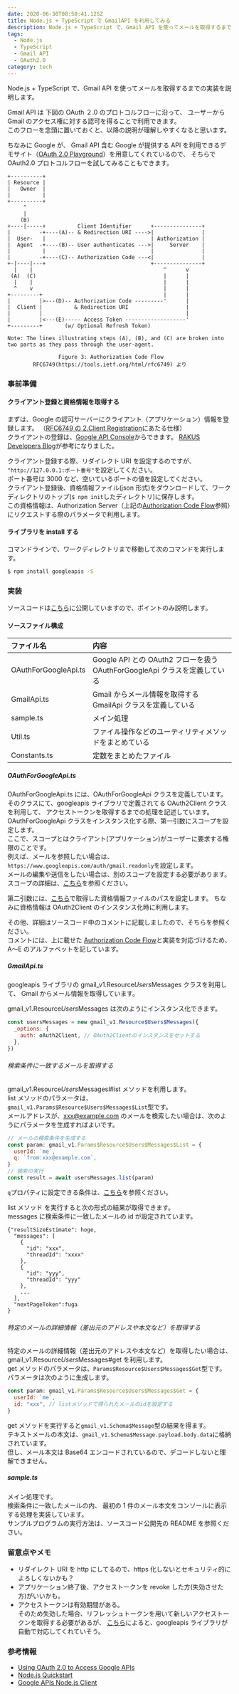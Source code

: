 ```yaml
---
date: 2020-06-30T08:50:41.125Z
title: Node.js + TypeScript で GmailAPI を利用してみる
description: Node.js + TypeScript で、Gmail API を使ってメールを取得するまでの実装を説明します。
tags:
  - Node.js
  - TypeScript
  - Gmail API
  - OAuth2.0
category: tech
---
```


Node.js + TypeScript で、Gmail API を使ってメールを取得するまでの実装を説明します。

Gmail API は 下図の OAuth ２.0 のプロトコルフローに沿って、
ユーザーから Gmail のアクセス権に対する認可を得ることで利用できます。  
このフローを念頭に置いておくと、以降の説明が理解しやすくなると思います。

ちなみに Google が、 Gmail API 含む Google が提供する API を利用できるデモサイト（[OAuth 2.0 Playground](https://developers.google.com/oauthplayground/)）を用意してくれているので、
そちらで OAuth2.0 プロトコルフローを試してみることもできます。

<a name="flow"></a>

```
+----------+
| Resource |
|   Owner  |
|          |
+----------+
     ^
     |
    (B)
+----|-----+          Client Identifier      +---------------+
|         -+----(A)-- & Redirection URI ---->|               |
|  User-   |                                 | Authorization |
|  Agent  -+----(B)-- User authenticates --->|     Server    |
|          |                                 |               |
|         -+----(C)-- Authorization Code ---<|               |
+-|----|---+                                 +---------------+
  |    |                                         ^      v
 (A)  (C)                                        |      |
  |    |                                         |      |
  ^    v                                         |      |
+---------+                                      |      |
|         |>---(D)-- Authorization Code ---------'      |
|  Client |          & Redirection URI                  |
|         |                                             |
|         |<---(E)----- Access Token -------------------'
+---------+       (w/ Optional Refresh Token)

Note: The lines illustrating steps (A), (B), and (C) are broken into
two parts as they pass through the user-agent.

                Figure 3: Authorization Code Flow
        RFC6749(https://tools.ietf.org/html/rfc6749) より
```

### 事前準備

#### クライアント登録と資格情報を取得する <a name="client"></a>

まずは、Google の認可サーバーにクライアント（アプリケーション）情報を登録します。
（[RFC6749 の 2.Client Registration](https://tools.ietf.org/html/rfc6749#section-2)にあたる仕様）  
クライアントの登録は、[Google API Console](https://console.developers.google.com/?hl=ja)からできます。
[RAKUS Developers Blog](https://tech-blog.rakus.co.jp/entry/20180725/google-apis/google-cloud-platform/quickstart)が参考になりました。

クライアント登録する際、リダイレクト URI を設定するのですが、
`"http://127.0.0.1:ポート番号"`を設定してください。  
ポート番号は 3000 など、空いているポートの値を設定してください。  
クライアント登録後、資格情報ファイル(json 形式)をダウンロードして、ワークディレクトリのトップ(`$ npm init`したディレクトリ)に保存します。  
この資格情報は、Authorization Server（上記の[Authorization Code Flow](#flow)参照）にリクエストする際のパラメータで利用します。

#### ライブラリを install する

コマンドラインで、ワークディレクトリまで移動して次のコマンドを実行します。

```bash
$ npm install googleapis -S
```

### 実装

ソースコードは[こちら](https://github.com/jiri3/gmail-api-node)に公開していますので、ポイントのみ説明します。

#### ソースファイル構成

| ファイル名           | 内容                                                                       |
| :------------------- | :------------------------------------------------------------------------- |
| OAuthForGoogleApi.ts | Google API との OAuth2 フローを扱う OAuthForGoogleApi クラスを定義している |
| GmailApi.ts          | Gmail からメール情報を取得する GmailApi クラスを定義している               |
| sample.ts            | メイン処理                                                                 |
| Util.ts              | ファイル操作などのユーティリティメソッドをまとめている                     |
| Constants.ts         | 定数をまとめたファイル                                                     |

##### OAuthForGoogleApi.ts

OAuthForGoogleApi.ts には、OAuthForGoogleApi クラスを定義しています。  
そのクラスにて、googleapis ライブラリで定義されてる OAuth2Client クラスを利用して、
アクセストークンを取得するまでの処理を記述しています。  
OAuthForGoogleApi クラスをインスタンス化する際、第一引数にスコープを設定します。  
ここで、スコープとはクライアント(アプリケーション)がユーザーに要求する権限のことです。  
例えば、メールを参照したい場合は、`https://www.googleapis.com/auth/gmail.readonly`を設定します。  
メールの編集や送信をしたい場合は、別のスコープを設定する必要があります。  
スコープの詳細は、[こちら](https://developers.google.com/gmail/api/auth/scopes)を参照ください。

第二引数には、[こちら](#client)で取得した資格情報ファイルのパスを設定します。
ちなみに資格情報は OAuth2Client のインスタンス化時に利用します。

その他、詳細はソースコード中のコメントに記載しましたので、そちらを参照ください。  
コメントには、上に載せた [Authorization Code Flow](#flow)と実装を対応づけるため、
A〜E のアルファベットを記しています。

##### GmailApi.ts

googleapis ライブラリの gmail_v1.Resource$Users$Messages クラスを利用して、
Gmail からメール情報を取得しています。

gmail_v1.Resource$Users$Messages は次のようにインスタンス化できます。

```javascript
const usersMessages = new gmail_v1.Resource$Users$Messages({
  _options: {
    auth: oAuth2Client, // OAuth2Clientのインスタンスをセットする
  },
})
```

###### 検索条件に一致するメールを取得する

gmail_v1.Resource$Users$Messages#list メソッドを利用します。  
list メソッドのパラメータは、`gmail_v1.Params$Resource$Users$Messages$List`型です。  
メールアドレスが、xxx@example.com のメールを検索したい場合は、次のようにパラメータを生成すればよいです。

```javascript
// メールの検索条件を生成する
const param: gmail_v1.Params$Resource$Users$Messages$List = {
  userId: `me`,
  q: `from:xxx@example.com`,
}
// 検索の実行
const result = await usersMessages.list(param)
```

`q`プロパティに設定できる条件は、[こちら](https://support.google.com/mail/answer/7190?hl=ja)を参照ください。

list メソッド を実行すると次の形式の結果が取得できます。  
messages に検索条件に一致したメールの id が設定されています。

```
{"resultSizeEstimate": hoge,
  "messages": [
    {
      "id": "xxx",
      "threadId": "xxxx"
    },
    {
      "id": "yyy",
      "threadId": "yyy"
    },
    ...
  ],
  "nextPageToken":fuga
}
```

###### 特定のメールの詳細情報（差出元のアドレスや本文など）を取得する

特定のメールの詳細情報（差出元のアドレスや本文など）を取得したい場合は、
gmail_v1.Resource$Users$Messages#get を利用します。  
get メソッドのパラメータは、`Params$Resource$Users$Messages$Get`型です。  
パラメータは次のように生成します。

```javascript
const param: gmail_v1.Params$Resource$Users$Messages$Get = {
  userId: `me`,
  id: "xxx", // listメソッドで得られたメールのidを設定する
}
```

get メソッドを実行すると`gmail_v1.Schema$Message`型の結果を得ます。  
テキストメールの本文は、`gmail_v1.Schema$Message.payload.body.data`に格納されています。  
但し、メール本文は Base64 エンコードされているので、デコードしないと理解できません。

##### sample.ts

メイン処理です。  
検索条件に一致したメールの内、
最初の 1 件のメール本文をコンソールに表示する処理を実装しています。  
サンプルプログラムの実行方法は、ソースコード公開先の README を参照ください。

### 留意点やメモ

- リダイレクト URI を http にしてるので、https 化しないとセキュリティ的によろしくないかも？
- アプリケーション終了後、アクセストークンを revoke した方(失効させた方)がいいかも。
- アクセストークンは有効期間がある。  
  そのため失効した場合、リフレッシュトークンを用いて新しいアクセストークンを取得する必要があるが、
  [こちら](https://github.com/googleapis/google-api-nodejs-client#handling-refresh-tokens)によると、googleapis ライブラリが自動で対応してくれていそう。

### 参考情報

- [Using OAuth 2.0 to Access Google APIs](https://developers.google.com/identity/protocols/oauth2/?hl=ja)
- [Node.js Quickstart](https://developers.google.com/gmail/api/quickstart/nodejs)
- [Google APIs Node.js Client](https://github.com/googleapis/google-api-nodejs-client#google-apis-nodejs-client)
